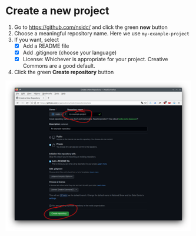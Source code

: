 # Create a new project

1. Go to https://github.com/nsidc/ and click the green **new** button
2. Choose a meaningful repository name. Here we use `my-example-project`
3. If you want, select
   + [X] Add a README file
   + [X] Add .gitignore (choose your language)
   + [X] License: Whichever is appropriate for your project. Creative Commons are a good default.
4. Click the green **Create repository** button

![New repository](../../_images/gh-new.png)
